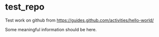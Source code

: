 # test_repo
Test work on github from https://guides.github.com/activities/hello-world/

Some meaningful information should be here.
